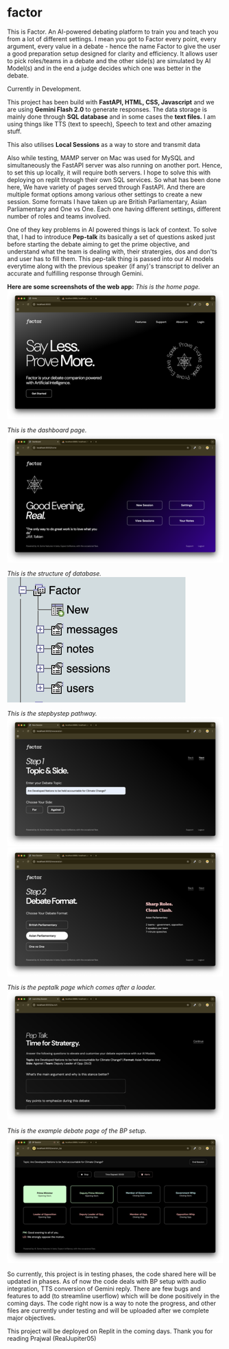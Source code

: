 # factor
This is Factor. An AI-powered debating platform to train you and teach you from a lot of different settings. I mean you got to
Factor every point, every argument, every value in a debate - hence the name Factor to give the user a good preparation setup designed for clarity
and efficiency. It allows user to pick roles/teams in a debate and the other side(s) are simulated by AI Model(s) and in the end a judge decides
which one was better in the debate.

Currently in Development.

This project has been build with **FastAPI, HTML, CSS, Javascript** and we are using **Gemini Flash 2.0** to generate responses.
The data storage is mainly done through **SQL database** and in some cases the **text files.**
I am using things like TTS (text to speech), Speech to text and other amazing stuff.

This also utilises **Local Sessions** as a way to store and transmit data

Also while testing, MAMP server on Mac was used for MySQL and simultaneously the FastAPI server was also running on another port. Hence, to set this up locally, it will require both servers. I hope to solve this with deploying on replit through their own SQL services.
So what has been done here, We have variety of pages served through FastAPI. And there are multiple format options among various other settings to create a
new session. Some formats I have taken up are British Parliamentary, Asian Parliamentary and One vs One. Each one having different settings, different number
of roles and teams involved. 

One of they key problems in AI powered things is lack of context. To solve that, I had to introduce **Pep-talk** its basically a set of questions asked just before starting the debate aiming to get the prime objective, and understand what the team is dealing with, their stratergies, dos and don'ts and user has to fill them. This pep-talk thing is passed into our AI models everytime along with the previous speaker (if any)'s transcript to deliver an accurate and fulfilling response through Gemini.

**Here are some screenshots of the web app:**
_This is the home page._
![Home](screenshot/home.png)


_This is the dashboard page._
![Dash](screenshot/dashboard.png)


_This is the structure of database._
![str](screenshot/structure.png)


_This is the stepbystep pathway._
![step](screenshot/stepvis.png)
![step](screenshot/debateformat.png)

_This is the peptalk page which comes after a loader._
![pep](screenshot/peptalk.png)

_This is the example debate page of the BP setup._
![deb](screenshot/debate.png)

So currently, this project is in testing phases, the code shared here will be updated in phases. As of now the code deals with BP
setup with audio integration, TTS conversion of Gemini reply. There are few bugs and features to add (to streamline userflow) which will be done positively in
the coming days. The code right now is a way to note the progress, and other files are currently under testing and will be uploaded after we complete major objectives.

This project will be deployed on Replit in the coming days.
Thank you for reading
Prajwal
(RealJupiter05)

